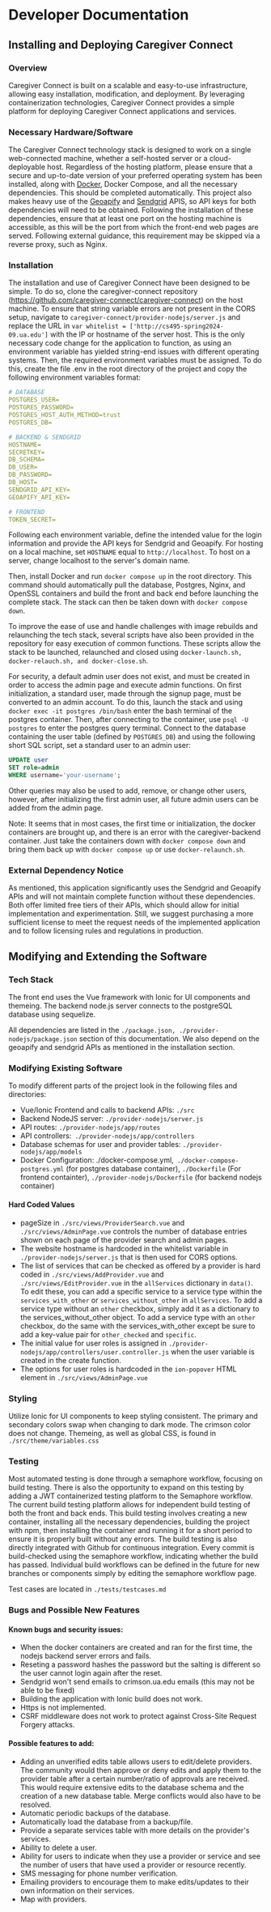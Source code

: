 # Developer Documentation

## Installing and Deploying Caregiver Connect
### Overview
Caregiver Connect is built on a scalable and easy-to-use infrastructure, allowing easy installation, modification, and deployment. By leveraging containerization technologies, Caregiver Connect provides a simple platform for deploying Caregiver Connect applications and services.
### Necessary Hardware/Software
The Caregiver Connect technology stack is designed to work on a single web-connected machine, whether a self-hosted server or a cloud-deployable host. Regardless of the hosting platform, please ensure that a secure and up-to-date version of your preferred operating system has been installed, along with [Docker](https://www.docker.com/get-started/), Docker Compose, and all the necessary dependencies. This should be completed automatically. This project also makes heavy use of the [Geoapify](https://apidocs.geoapify.com/#docs) and [Sendgrid](https://sendgrid.com/en-us/solutions/email-api) APIS, so API keys for both dependencies will need to be obtained. Following the installation of these dependencies, ensure that at least one port on the hosting machine is accessible, as this will be the port from which the front-end web pages are served. Following external guidance, this requirement may be skipped via a reverse proxy, such as Nginx.

### Installation
The installation and use of Caregiver Connect have been designed to be simple. To do so, clone the caregiver-connect repository (https://github.com/caregiver-connect/caregiver-connect) on the host machine. To ensure that string variable errors are not present in the CORS setup, navigate to `caregiver-connect/provider-nodejs/server.js` and replace the URL in `var whitelist = ['http://cs495-spring2024-09.ua.edu']` with the IP or hostname of the server host. This is the only necessary code change for the application to function, as using an environment variable has yielded string-end issues with different operating systems. Then, the required environment variables must be assigned. To do this, create the file .env in the root directory of the project and copy the following environment variables format:
```yaml
# DATABASE
POSTGRES_USER=
POSTGRES_PASSWORD=
POSTGRES_HOST_AUTH_METHOD=trust
POSTGRES_DB=

# BACKEND & SENDGRID
HOSTNAME=
SECRETKEY=
DB_SCHEMA=
DB_USER=
DB_PASSWORD=
DB_HOST=
SENDGRID_API_KEY=
GEOAPIFY_API_KEY=

# FRONTEND
TOKEN_SECRET=
```
Following each environment variable, define the intended value for the login information and provide the API keys for Sendgrid and Geoapify. For hosting on a local machine, set `HOSTNAME` equal to `http://localhost`. To host on a server, change localhost to the server's domain name.

Then, install Docker and run `docker compose up` in the root directory. This command should automatically pull the database, Postgres, Nginx, and OpenSSL containers and build the front and back end before launching the complete stack. The stack can then be taken down with `docker compose down`.

To improve the ease of use and handle challenges with image rebuilds and relaunching the tech stack, several scripts have also been provided in the repository for easy execution of common functions. These scripts allow the stack to be launched, relaunched and closed using `docker-launch.sh, docker-relauch.sh, and docker-close.sh`.

For security, a default admin user does not exist, and must be created in order to access the admin page and execute admin functions. On first initialization, a standard user, made through the signup page, must be converted to an admin account. To do this, launch the stack and using `docker exec -it postgres /bin/bash` enter the bash terminal of the postgres container. Then, after connecting to the container, use `psql -U postgres` to enter the postgres query terminal. Connect to the database containing the user table (defined by `POSTGRES_DB`) and using the following short SQL script, set a standard user to an admin user:
```sql
UPDATE user
SET role=admin
WHERE username='your-username'; 
```
Other queries may also be used to add, remove, or change other users, however, after initializing the first admin user, all future admin users can be added from the admin page.

Note: It seems that in most cases, the first time or initialization, the docker containers are brought up, and there is an error with the caregiver-backend container. Just take the containers down with `docker compose down` and bring them back up with `docker compose up` or use `docker-relaunch.sh`.

### External Dependency Notice
As mentioned, this application significantly uses the Sendgrid and Geoapify APIs and will not maintain complete function without these dependencies. Both offer limited free tiers of their APIs, which should allow for initial implementation and experimentation. Still, we suggest purchasing a more sufficient license to meet the request needs of the implemented application and to follow licensing rules and regulations in production.


## Modifying and Extending the Software
### Tech Stack
The front end uses the Vue framework with Ionic for UI components and themeing. The backend node.js server connects to the postgreSQL database using sequelize.

All dependencies are listed in the `./package.json, ./provider-nodejs/package.json` section of this documentation. We also depend on the geoapify and sendgrid APIs as mentioned in the installation section.

### Modifying Existing Software
To modify different parts of the project look in the following files and directories:

- Vue/Ionic Frontend and calls to backend APIs: `./src`
- Backend NodeJS server: `./provider-nodejs/server.js`
- API routes: `./provider-nodejs/app/routes`
- API controllers:` ./provider-nodejs/app/controllers`
- Database schemas for user and provider tables: `./provider-nodejs/app/models`
- Docker Configuration: ./docker-compose.yml,` ./docker-compose-postgres.yml` (for postgres database container), `./Dockerfile` (For frontend containter), `./provider-nodejs/Dockerfile` (for backend nodejs container)

#### Hard Coded Values
- pageSize in `./src/views/ProviderSearch.vue` and `./src/views/AdminPage.vue` controls the number of database entries shown on each page of the provider search and admin pages.
- The website hostname is hardcoded in the whitelist variable in `./provider-nodejs/server.js` that is then used for CORS options.
- The list of services that can be checked as offered by a provider is hard coded in `./src/views/AddProvider.vue` and `./src/views/EditProvider.vue` in the `allServices` dictionary in `data()`. To edit these, you can add a specific service to a service type within the `services_with_other` or `services_without_other` in `allServices`. To add a service type without an `other` checkbox, simply add it as a dictionary to the services_without_other object. To add a service type with an `other` checkbox, do the same with the services_with_other except be sure to add a key-value pair for `other_checked` and `specific`.
- The initial value for user roles is assigned in `./provider-nodejs/app/controllers/user.controller.js` when the user variable is created in the create function.
- The options for user roles is hardcoded in the `ion-popover` HTML element in `./src/views/AdminPage.vue`

### Styling
Utilize Ionic for UI components to keep styling consistent. The primary and secondary colors swap when changing to dark mode. The crimson color does not change. Themeing, as well as global CSS, is found in `./src/theme/variables.css`

### Testing
Most automated testing is done through a semaphore workflow, focusing on build testing. There is also the opportunity to expand on this testing by adding a JWT containerized testing platform to the Semaphore workflow. The current build testing platform allows for independent build testing of both the front and back ends. This build testing involves creating a new container, installing all the necessary dependencies, building the project with npm, then installing the container and running it for a short period to ensure it is properly built without any errors. The build testing is also directly integrated with Github for continuous integration. Every commit is build-checked using the semaphore workflow, indicating whether the build has passed. Individual build workflows can be defined in the future for new branches or components simply by editing the semaphore workflow page.

Test cases are located in `./tests/testcases.md`

### Bugs and Possible New Features
#### Known bugs and security issues:

- When the docker containers are created and ran for the first time, the nodejs backend server errors and fails.
- Reseting a password hashes the password but the salting is different so the user cannot login again after the reset.
- Sendgrid won't send emails to crimson.ua.edu emails (this may not be able to be fixed)
- Building the application with Ionic build does not work.
- Https is not implemented.
- CSRF middleware does not work to protect against Cross-Site Request Forgery attacks.


#### Possible features to add:

- Adding an unverified edits table allows users to edit/delete providers. The community would then approve or deny edits and apply them to the provider table after a certain number/ratio of approvals are received. This would require extensive edits to the database schema and the creation of a new database table. Merge conflicts would also have to be resolved.
- Automatic periodic backups of the database.
- Automatically load the database from a backup/file.
- Provide a separate services table with more details on the provider's services.
- Ability to delete a user.
- Ability for users to indicate when they use a provider or service and see the number of users that have used a provider or resource recently.
- SMS messaging for phone number verification.
- Emailing providers to encourage them to make edits/updates to their own information on their services.
- Map with providers.
